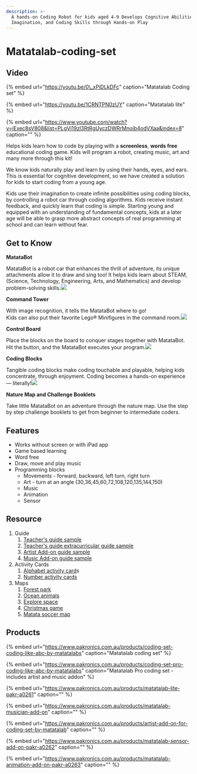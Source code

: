 ```yaml
---
description: >-
  A hands-on Coding Robot for kids aged 4-9 Develops Cognitive Abilities,
  Imagination, and Coding Skills through Hands-on Play
---
```


# Matatalab-coding-set

## Video

{% embed url="https://youtu.be/0\_xPiDLkDFc" caption="Matatalab Coding set" %}

{% embed url="https://youtu.be/1CRNTPN0zUY" caption="Matatalab lite" %}

{% embed url="https://www.youtube.com/watch?v=jExec8sV808&list=PLgVj19zl3RtRgUyczDWRrMnoib4odVXaa&index=8" caption="" %}

Helps kids learn how to code by playing with a **screenless**, **words free** educational coding game. Kids will program a robot, creating music, art and many more through this kit!

We know kids naturally play and learn by using their hands, eyes, and ears. This is essential for cognitive development, so we have created a solution for kids to start coding from a young age.

Kids use their imagination to create infinite possibilities using coding blocks, by controlling a robot car through coding algorithms. Kids receive instant feedback, and quickly learn that coding is simple. Starting young and equipped with an understanding of fundamental concepts, kids at a later age will be able to grasp more abstract concepts of real programming at school and can learn without fear.

## **Get to Know**

**MatataBot**

MatataBot is a robot car that enhances the thrill of adventure, its unique attachments allow it to draw and sing too! It helps kids learn about STEAM, \(Science, Technology, Engineering, Arts, and Mathematics\) and develop problem-solving skills.![](https://res.cloudinary.com/hrscywv4p/image/upload/c_limit,fl_lossy,h_1440,w_720,f_auto,q_auto/v1/1216473/%E7%94%BB%E6%9D%BF_4_bqbjzh.png)

**Command Tower**

With image recognition, it tells the MatataBot where to go!  
Kids can also put their favorite Lego® Minifigures in the command room.![](https://res.cloudinary.com/hrscywv4p/image/upload/c_limit,fl_lossy,h_1440,w_720,f_auto,q_auto/v1/1216473/%E7%94%BB%E6%9D%BF_2_mperyc.png)

**Control Board**

Place the blocks on the board to conquer stages together with MatataBot. Hit the button, and the MatataBot executes your program.![](https://res.cloudinary.com/hrscywv4p/image/upload/c_limit,fl_lossy,h_1440,w_720,f_auto,q_auto/v1/1216473/blocks_xggrid.png)

**Coding Blocks**

Tangible coding blocks make coding touchable and playable, helping kids concentrate, through enjoyment. Coding becomes a hands-on experience — literally!![](https://res.cloudinary.com/hrscywv4p/image/upload/c_limit,fl_lossy,h_1440,w_720,f_auto,q_auto/v1/1216473/%E7%94%BB%E6%9D%BF_3_wgnrl9.png)

**Nature Map and Challenge Booklets**

Take little MatataBot on an adventure through the nature map. Use the step by step challenge booklets to get from beginner to intermediate coders.

## Features

* Works without screen or with iPad app
* Game based learning
* Word free
* Draw, move and play music
* Programming blocks 
  * Movements - forward, backward, left turn, right turn
  * Art - turn at an angle \(30,36,45,60,72,108,120,135,144,150\)
  * Music 
  * Animation
  * Sensor

## Resource

1. Guide
   1. [Teacher's guide sample](https://uploads.strikinglycdn.com/files/c8946374-44e1-4f04-b6eb-481eb2167072/Learning%20Station%20Curriculum%20%28sample%29.pdf) 
   2. [Teacher's guide extracurricular guide sample](https://uploads.strikinglycdn.com/files/c8946374-44e1-4f04-b6eb-481eb2167072/Extracurricular%20Curriculum%EF%BC%88sample%EF%BC%89.pdf)
   3. [Artist Add-on guide sample](https://uploads.strikinglycdn.com/files/c8946374-44e1-4f04-b6eb-481eb2167072/Artist%20Add-On%20Set%20Curriculum%20%28sample%29.pdf) 
   4. [Music Add-on guide sample](https://uploads.strikinglycdn.com/files/c8946374-44e1-4f04-b6eb-481eb2167072/Musician%20Add-On%20Set%20Curriculum%20%28sample%29.pdf) 
2. Activity Cards
   1. [Alphabet activity card](https://matatalab.com/download/586/)s
   2. [Number activity cards](https://matatalab.com/download/586/)
3. Maps
   1. [Forest park](https://matatalab.com/download/592/)
   2. [Ocean animals](https://matatalab.com/download/589/)
   3. [Explore space](https://matatalab.com/download/595/)
   4. [Christmas game](https://matatalab.com/download/598/)
   5. [Matata soccer map](https://matatalab.com/download/604/)

## Products

{% embed url="https://www.pakronics.com.au/products/coding-set-coding-like-abc-by-matatalabs" caption="Matatalab coding set" %}

{% embed url="https://www.pakronics.com.au/products/coding-set-pro-coding-like-abc-by-matatalabs" caption="Matatalab Pro coding set - includes artist and music addon" %}

{% embed url="https://www.pakronics.com.au/products/matatalab-lite-pakr-a0261" caption="" %}

{% embed url="https://www.pakronics.com.au/products/matatalab-musician-add-on" caption="" %}

{% embed url="https://www.pakronics.com.au/products/artist-add-on-for-coding-set-by-matatalab" caption="" %}

{% embed url="https://www.pakronics.com.au/products/matatalab-sensor-add-on-pakr-a0262" caption="" %}

{% embed url="https://www.pakronics.com.au/products/matatalab-animation-add-on-pakr-a0263" caption="" %}


